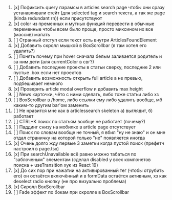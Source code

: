 1. [x] Пофиксить query парамсы в articles search page чтобы они сразу устанавливали стейт (для selected tag и search текста, а так же page (kinda redundant rn)) если присутствуют
2. [x] color из пременных и мутных функций перевести в обычные переменные чтобы всем было проще, просто миксином их все (массив) мапать
3. [ ] Странный отступ если текст есть внутри ArticlesFoundElement
4. [x] Добавить скролл мышкой в BoxScrollbar (я там хотел его удалить?)
5. [ ] Понять почему при hover сначала белым заливается родитель и за ним дети (аля currentColor в свг?)
6. [ ] Добавить последние проекты в статьи сверху, последние 2 или пустые .box если нет проектов
7. [ ] Добавить возможность открыть full article а не превью, подбешивает немного
8. [x] Проверить article modal overflow и добавить max height
9. [ ] News карточки, чёто с ними сделать, либо тоже статьи либо хз
10. [ ] BoxScrollbar в /home, либо ссылки ему либо удалить вообще, мб каким-то другим bar'ом заменить
11. [ ] Не нравится мне как в articlessearch skeleton а) выглядит, б) работает
12. [ ] CTRL+K поиск по статьям вообще не работает (почему?)
13. [ ] Паддинг снизу на мобилке в article page отсутствует
14. [ ] Поиск по словам вообще не точный, я вбил "ну не знаю" и он мне отдал страничку на которой только "не" появляется иногда
15. [x] Очень долго жду первые 3 заметки когда пустой поиск (префетч настроил в page.tsx)
16. [x] При searchUnavailable всё равно можно табаться по "заблоченым" элементам (сделал disabled у всех компонетов поиска + useTransition хук из React 19)
17. [x] До сих пор при нажатии на активированный тег (чтобы отрубить его) он остаётся включённый и в formData остаётся активным, хз как deselect radio кнопку (не про визуально проблема)
18. [x] Скролл BoxScrollbar
19. [ ] Fade эффект по бокам при скролле в BoxScrollbar
